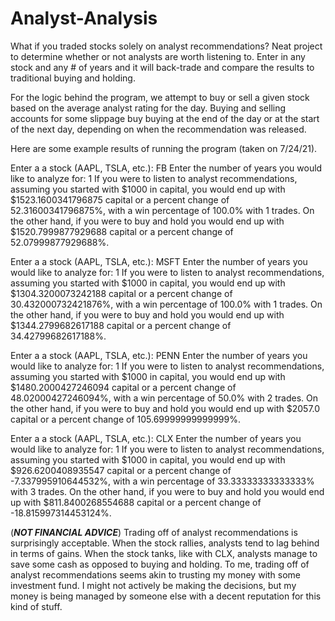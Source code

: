 # Analyst-Analysis
What if you traded stocks solely on analyst recommendations? Neat project to determine whether or not analysts are worth listening to. Enter in any stock and any # of years and it will back-trade and compare the results to traditional buying and holding.

For the logic behind the program, we attempt to buy or sell a given stock based on the average analyst rating for the day. Buying and selling accounts for some slippage buy buying at the end of the day or at the start of the next day, depending on when the recommendation was released.

Here are some example results of running the program (taken on 7/24/21).

Enter a a stock (AAPL, TSLA, etc.): FB
Enter the number of years you would like to analyze for: 1
If you were to listen to analyst recommendations, assuming you started with $1000 in capital, you would end up with $1523.1600341796875 capital or a percent change of 52.31600341796875%, with a win percentage of 100.0% with 1 trades.
On the other hand, if you were to buy and hold you would end up with $1520.7999877929688 capital or a percent change of 52.07999877929688%.

Enter a a stock (AAPL, TSLA, etc.): MSFT
Enter the number of years you would like to analyze for: 1
If you were to listen to analyst recommendations, assuming you started with $1000 in capital, you would end up with $1304.3200073242188 capital or a percent change of 30.432000732421876%, with a win percentage of 100.0% with 1 trades.
On the other hand, if you were to buy and hold you would end up with $1344.2799682617188 capital or a percent change of 34.42799682617188%.

Enter a a stock (AAPL, TSLA, etc.): PENN
Enter the number of years you would like to analyze for: 1
If you were to listen to analyst recommendations, assuming you started with $1000 in capital, you would end up with $1480.2000427246094 capital or a percent change of 48.02000427246094%, with a win percentage of 50.0% with 2 trades.
On the other hand, if you were to buy and hold you would end up with $2057.0 capital or a percent change of 105.69999999999999%.

Enter a a stock (AAPL, TSLA, etc.): CLX
Enter the number of years you would like to analyze for: 1
If you were to listen to analyst recommendations, assuming you started with $1000 in capital, you would end up with $926.6200408935547 capital or a percent change of -7.337995910644532%, with a win percentage of 33.33333333333333% with 3 trades.
On the other hand, if you were to buy and hold you would end up with $811.8400268554688 capital or a percent change of -18.815997314453124%.

(***NOT FINANCIAL ADVICE***)
Trading off of analyst recommendations is surprisingly acceptable. When the stock rallies, analysts tend to lag behind in terms of gains. When the stock tanks, like with CLX, analysts manage to save some cash as opposed to buying and holding. To me, trading off of analyst recommendations seems akin to trusting my money with some investment fund. I might not actively be making the decisions, but my money is being managed by someone else with a decent reputation for this kind of stuff.
